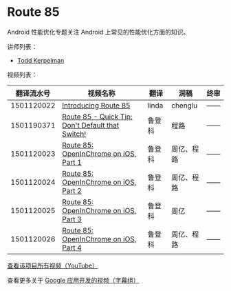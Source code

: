 # Route 85

Android 性能优化专题关注 Android 上常见的性能优化方面的知识。

讲师列表：

*   [Todd Kerpelman](https://plus.google.com/+ToddKerpelman)
 
视频列表：

| 翻译流水号 | 视频名称 | 翻译 | 润稿 | 终审 |
| -- | -- | -- | -- | -- |
| 1501120022 | [Introducing Route 85](http://pub.gfansub.com/GoogleApps/078-Route-85/1501120022-introducing-route-85.html)  | linda | chenglu | —— |
| 1501190371 | [Route 85 - Quick Tip: Don't Default that Switch!](http://pub.gfansub.com/GoogleApps/078-Route-85/1501190371-quick-tip-dont-default-that-switch.html)  | 鲁登科 | 程路 | —— |
| 1501120023 | [Route 85: OpenInChrome on iOS, Part 1](http://pub.gfansub.com/GoogleApps/078-Route-85/1501120023-openinchrome-on-ios-part-1.html)  | 鲁登科 | 周亿、程路 | —— |
| 1501120024 | [Route 85: OpenInChrome on iOS, Part 2](http://pub.gfansub.com/GoogleApps/078-Route-85/1501120024-openinchrome-on-ios-part-2.html)  | 鲁登科 | 周亿、程路 | —— |
| 1501120025 | [Route 85: OpenInChrome on iOS, Part 3](http://pub.gfansub.com/GoogleApps/078-Route-85/1501120025-openinchrome-on-ios-part-3.html)  | 鲁登科 | 周亿 | —— |
| 1501120026 | [Route 85: OpenInChrome on iOS, Part 4](http://pub.gfansub.com/GoogleApps/078-Route-85/1501120026-openinchrome-on-ios-part-4.html)  | 鲁登科 | 周亿、程路 | —— |

[查看该项目所有视频（YouTube）](https://www.youtube.com/playlist?list=PLOU2XLYxmsIKGQekfmV0Qk52qLG5LU2jO)

查看更多关于 [Google 应用开发的视频（字幕组）](http://pub.gfansub.com/GoogleApps/index.html)




